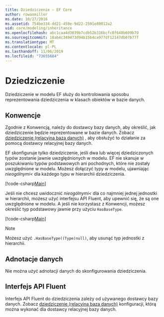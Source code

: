 ```yaml
---
title: Dziedziczenie — EF Core
author: rowanmiller
ms.date: 10/27/2016
ms.assetid: 754be334-dd21-450e-9d22-2591e80012a2
uid: core/modeling/inheritance
ms.openlocfilehash: abc1caa4d3839b7cdb52b316bcfc8f648b609b70
ms.sourcegitcommit: 18ab4c349473d94b15b4ca977df12147db07b77f
ms.translationtype: MT
ms.contentlocale: pl-PL
ms.lasthandoff: 11/06/2019
ms.locfileid: "73655684"
---
```

# <a name="inheritance"></a>Dziedziczenie

Dziedziczenie w modelu EF służy do kontrolowania sposobu reprezentowania dziedziczenia w klasach obiektów w bazie danych.

## <a name="conventions"></a>Konwencje

Zgodnie z Konwencją, należy do dostawcy bazy danych, aby określić, jak dziedziczenie będzie reprezentowane w bazie danych. Zobacz [dziedziczenie (relacyjna baza danych)](relational/inheritance.md) , aby obsłużyć to działanie za pomocą dostawcy relacyjnej bazy danych.

EF skonfiguruje tylko dziedziczenie, jeśli dwa lub więcej dziedziczonych typów zostanie jawnie uwzględnionych w modelu. EF nie skanuje w poszukiwaniu typów podstawowych ani pochodnych, które nie zostały uwzględnione w modelu. Możesz dołączyć typy w modelu, ujawniając *nieogólnymi\<* dla każdego typu w hierarchii dziedziczenia.

[!code-csharp[Main](../../../samples/core/Modeling/Conventions/InheritanceDbSets.cs?highlight=3-4&name=Model)]

Jeśli nie chcesz uwidocznić *nieogólnymi\<* dla co najmniej jednej jednostki w hierarchii, możesz użyć interfejsu API Fluent, aby upewnić się, że są one uwzględnione w modelu.
A jeśli nie korzystasz z Konwencji, możesz określić typ podstawowy jawnie przy użyciu `HasBaseType`.

[!code-csharp[Main](../../../samples/core/Modeling/Conventions/InheritanceModelBuilder.cs?highlight=7&name=Context)]

> [!NOTE]
> Możesz użyć `.HasBaseType((Type)null)`, aby usunąć typ jednostki z hierarchii.

## <a name="data-annotations"></a>Adnotacje danych

Nie można użyć adnotacji danych do skonfigurowania dziedziczenia.

## <a name="fluent-api"></a>Interfejs API Fluent

Interfejs API Fluent do dziedziczenia zależy od używanego dostawcy bazy danych. Zobacz [dziedziczenie (relacyjna baza danych)](relational/inheritance.md) konfiguracji, którą można wykonać dla dostawcy relacyjnej bazy danych.
